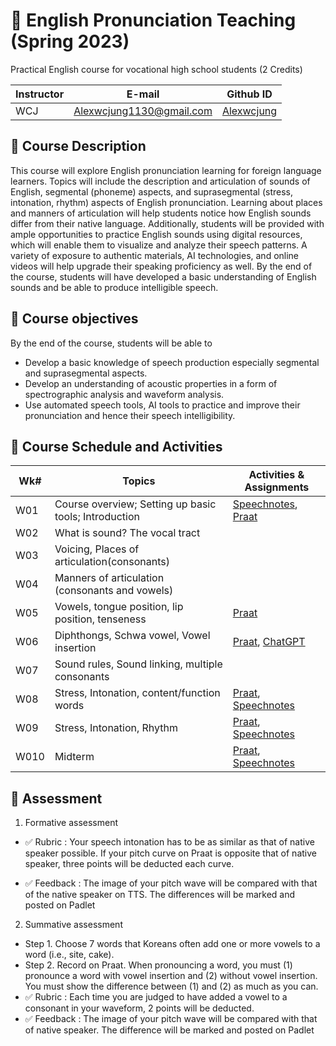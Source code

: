 # 📕 English Pronunciation Teaching (Spring 2023)
Practical English course for vocational high school students (2 Credits)

|Instructor|E-mail|Github ID|
|--|--|--|
|WCJ|Alexwcjung1130@gmail.com|[Alexwcjung](https://github.com/Alexwcjung)|

## 🍃 Course Description
This course will explore English pronunciation learning for foreign language learners. Topics will include the description and articulation of sounds of English, segmental (phoneme) aspects, and suprasegmental (stress, intonation, rhythm) aspects of English pronunciation. Learning about places and manners of articulation will help students notice how English sounds differ from their native language. Additionally, students will be provided with ample opportunities to practice English sounds using digital resources, which will enable them to visualize and analyze their speech patterns. A variety of exposure to authentic materials, AI technologies, and online videos will help upgrade their speaking proficiency as well. By the end of the course, students will have developed a basic understanding of English sounds and be able to produce intelligible speech.

## 🍃 Course objectives
By the end of the course, students will be able to
+ Develop a basic knowledge of speech production especially segmental and suprasegmental aspects.
+ Develop an understanding of acoustic properties in a form of spectrographic analysis and waveform analysis.
+ Use automated speech tools, AI tools to practice and improve their pronunciation and hence their speech intelligibility.

## 🍃 Course Schedule and Activities

|Wk#|Topics|Activities & Assignments|
|--|------------|--|
|W01|Course overview; Setting up basic tools; Introduction| [Speechnotes](https://speechnotes.co/), [Praat](https://www.fon.hum.uva.nl/praat/)
|W02|What is sound? The vocal tract 
|W03|Voicing, Places of articulation(consonants)
|W04|Manners of articulation (consonants and vowels)
|W05|Vowels, tongue position, lip position, tenseness| [Praat](https://www.fon.hum.uva.nl/praat/)
|W06|Diphthongs, Schwa vowel, Vowel insertion|[Praat](https://www.fon.hum.uva.nl/praat/), [ChatGPT](https://chat.openai.com/)
|W07|Sound rules, Sound linking, multiple consonants
|W08|Stress, Intonation, content/function words| [Praat](https://www.fon.hum.uva.nl/praat/), [Speechnotes](https://speechnotes.co/)
|W09|Stress, Intonation, Rhythm| [Praat](https://www.fon.hum.uva.nl/praat/), [Speechnotes](https://speechnotes.co/)
|W010|Midterm| [Praat](https://www.fon.hum.uva.nl/praat/), [Speechnotes](https://speechnotes.co/)

## 🍃 Assessment
1. Formative assessment
* ✅ Rubric : Your speech intonation has to be as similar as that of native speaker possible. If your pitch curve on Praat is opposite that of native speaker, three points will be deducted each curve.
+ ✅ Feedback : The image of your pitch wave will be compared with that of the native speaker on TTS. The differences will be marked and posted on Padlet
2. Summative assessment
+ Step 1. Choose 7 words that Koreans often add one or more vowels to a word (i.e., site, cake).
+ Step 2. Record on Praat. When pronouncing a word, you must (1) pronounce a word with vowel insertion and (2) without vowel insertion. You must show the difference between (1) and (2) as much as you can.
+ ✅ Rubric : Each time you are judged to have added a vowel to a consonant in your waveform, 2 points will be deducted.
+ ✅ Feedback : The image of your pitch wave will be compared with that of native speaker. The difference will be marked and posted on Padlet

